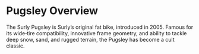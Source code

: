 # Pugsley Overview

The Surly Pugsley is Surly’s original fat bike, introduced in 2005. Famous for its wide‐tire compatibility, innovative frame geometry, and ability to tackle deep snow, sand, and rugged terrain, the Pugsley has become a cult classic.  

<!-- Add an image if you have one, e.g. `![Pugsley in the snow](../assets/pugsley‐snow.jpg)` -->